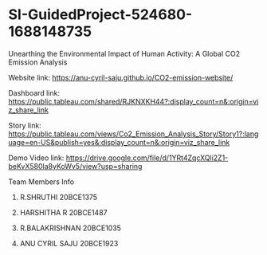 # SI-GuidedProject-524680-1688148735
Unearthing the Environmental Impact of Human Activity: A Global CO2 Emission Analysis

Website link: https://anu-cyril-saju.github.io/CO2-emission-website/

Dashboard link: https://public.tableau.com/shared/RJKNXKH44?:display_count=n&:origin=viz_share_link

Story link: https://public.tableau.com/views/Co2_Emission_Analysis_Story/Story1?:language=en-US&publish=yes&:display_count=n&:origin=viz_share_link

Demo Video link: https://drive.google.com/file/d/1YRt4ZqcXQli2Z1-beKvX580la8yKoWv5/view?usp=sharing

Team Members Info

1. R.SHRUTHI 20BCE1375

2. HARSHITHA R 20BCE1487

3. R.BALAKRISHNAN 20BCE1035

4. ANU CYRIL SAJU 20BCE1923
